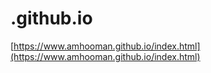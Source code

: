 # .github.io
[https://www.amhooman.github.io/index.html](https://www.amhooman.github.io/index.html)
